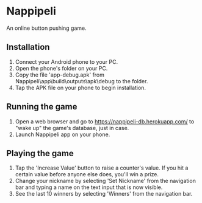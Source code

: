 # Nappipeli

An online button pushing game.

## Installation
1. Connect your Android phone to your PC.
2. Open the phone's folder on your PC.
3. Copy the file 'app-debug.apk' from Nappipeli\app\build\outputs\apk\debug to the folder.
4. Tap the APK file on your phone to begin installation.

## Running the game
1. Open a web browser and go to https://nappipeli-db.herokuapp.com/ to "wake up" the game's database, just in case.
2. Launch Nappipeli app on your phone.

## Playing the game
1. Tap the 'Increase Value' button to raise a counter's value. If you hit a certain value before anyone else does, you'll win a prize.
2. Change your nickname by selecting 'Set Nickname' from the navigation bar and typing a name on the text input that is now visible.
3. See the last 10 winners by selecting 'Winners' from the navigation bar.